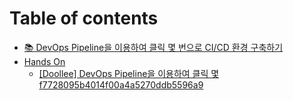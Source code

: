# Table of contents

* [📚 DevOps Pipeline을 이용하여 클릭 몇 번으로 CI/CD 환경 구축하기](README.md)
* [Hands On](hands-on/README.md)
  * [\[Doollee\] DevOps Pipeline을 이용하여 클릭 몇 f7728095b4014f00a4a5270ddb5596a9](hands-on/doollee-devops-pipeline-f7728095b4014f00a4a5270ddb5596a9.md)

